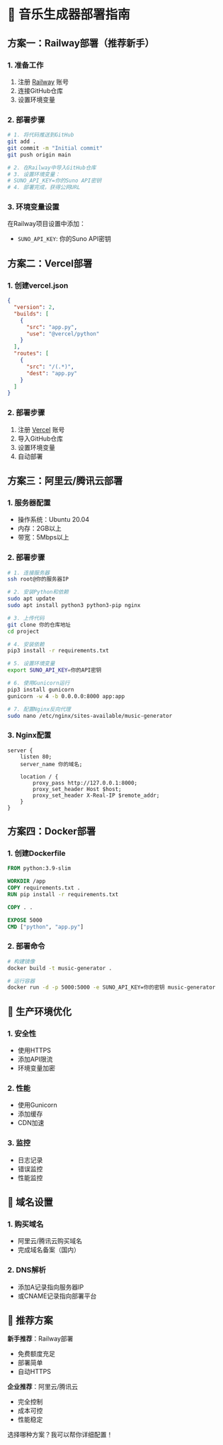# 🚀 音乐生成器部署指南

## 方案一：Railway部署（推荐新手）

### 1. 准备工作
1. 注册 [Railway](https://railway.app/) 账号
2. 连接GitHub仓库
3. 设置环境变量

### 2. 部署步骤
```bash
# 1. 将代码推送到GitHub
git add .
git commit -m "Initial commit"
git push origin main

# 2. 在Railway中导入GitHub仓库
# 3. 设置环境变量：
# SUNO_API_KEY=你的Suno API密钥
# 4. 部署完成，获得公网URL
```

### 3. 环境变量设置
在Railway项目设置中添加：
- `SUNO_API_KEY`: 你的Suno API密钥

## 方案二：Vercel部署

### 1. 创建vercel.json
```json
{
  "version": 2,
  "builds": [
    {
      "src": "app.py",
      "use": "@vercel/python"
    }
  ],
  "routes": [
    {
      "src": "/(.*)",
      "dest": "app.py"
    }
  ]
}
```

### 2. 部署步骤
1. 注册 [Vercel](https://vercel.com/) 账号
2. 导入GitHub仓库
3. 设置环境变量
4. 自动部署

## 方案三：阿里云/腾讯云部署

### 1. 服务器配置
- 操作系统：Ubuntu 20.04
- 内存：2GB以上
- 带宽：5Mbps以上

### 2. 部署步骤
```bash
# 1. 连接服务器
ssh root@你的服务器IP

# 2. 安装Python和依赖
sudo apt update
sudo apt install python3 python3-pip nginx

# 3. 上传代码
git clone 你的仓库地址
cd project

# 4. 安装依赖
pip3 install -r requirements.txt

# 5. 设置环境变量
export SUNO_API_KEY=你的API密钥

# 6. 使用Gunicorn运行
pip3 install gunicorn
gunicorn -w 4 -b 0.0.0.0:8000 app:app

# 7. 配置Nginx反向代理
sudo nano /etc/nginx/sites-available/music-generator
```

### 3. Nginx配置
```nginx
server {
    listen 80;
    server_name 你的域名;

    location / {
        proxy_pass http://127.0.0.1:8000;
        proxy_set_header Host $host;
        proxy_set_header X-Real-IP $remote_addr;
    }
}
```

## 方案四：Docker部署

### 1. 创建Dockerfile
```dockerfile
FROM python:3.9-slim

WORKDIR /app
COPY requirements.txt .
RUN pip install -r requirements.txt

COPY . .

EXPOSE 5000
CMD ["python", "app.py"]
```

### 2. 部署命令
```bash
# 构建镜像
docker build -t music-generator .

# 运行容器
docker run -d -p 5000:5000 -e SUNO_API_KEY=你的密钥 music-generator
```

## 🔧 生产环境优化

### 1. 安全性
- 使用HTTPS
- 添加API限流
- 环境变量加密

### 2. 性能
- 使用Gunicorn
- 添加缓存
- CDN加速

### 3. 监控
- 日志记录
- 错误监控
- 性能监控

## 📝 域名设置

### 1. 购买域名
- 阿里云/腾讯云购买域名
- 完成域名备案（国内）

### 2. DNS解析
- 添加A记录指向服务器IP
- 或CNAME记录指向部署平台

## 🎯 推荐方案

**新手推荐**：Railway部署
- 免费额度充足
- 部署简单
- 自动HTTPS

**企业推荐**：阿里云/腾讯云
- 完全控制
- 成本可控
- 性能稳定

选择哪种方案？我可以帮你详细配置！ 